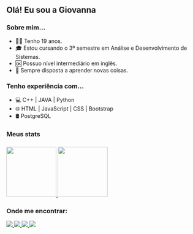 ## Olá! Eu sou a Giovanna 

<h3> Sobre mim... </h3>

- 🙋‍♀️ Tenho 19 anos.
- 🎓 Estou cursando o 3º semestre em Análise e Desenvolvimento de Sistemas.
- 🆗 Possuo nível intermediário em inglês.
- 🧐 Sempre disposta a aprender novas coisas.

<h3> Tenho experiência com... </h3>

- 💻 C++		|		JAVA		|		Python
- 🌐 HTML		|		JavaScript		|		CSS		|		Bootstrap 
- 🛢 PostgreSQL

<h3> Meus stats<h3/>
<div >
  <a href="https://github.com/giovannaolvr">
    <img height="130em" src="https://github-readme-stats.vercel.app/api?username=giovannaolvr&count_private=true&include_all_commits=true&show_icons=true&theme=dark&hide_border=false&show_owner=true"/>
    <img height="130em" src="https://github-readme-stats.vercel.app/api/top-langs/?username=giovannaolvr&theme=dark&hide_border=false&&layout=compact"/>
  </a>
</div>

<h3> Onde me encontrar: </h3>

<div>
  <a href="https://github.com/giovannaolvr">
    <img src="https://img.shields.io/badge/GitHub-100000?style=for-the-badge&logo=github&logoColor=white"/>
  <a href="[giovannaolvr2003@gmail.com](https://mail.google.com/mail/u/3/?ogbl#inbox)">
    <img src="https://img.shields.io/badge/Gmail-D14836?style=for-the-badge&logo=gmail&logoColor=white"/>
	<a href="https://www.linkedin.com/in/giovanna-oliveira-0b8414268/">
		<img src="https://img.shields.io/badge/LinkedIn-0077B5?style=for-the-badge&logo=linkedin&logoColor=white" />
  <a href="https://www.instagram.com/giovanna_olvr/">
    <img src="https://img.shields.io/badge/Instagram-E4405F?style=for-the-badge&logo=instagram&logoColor=white" />
</div>
